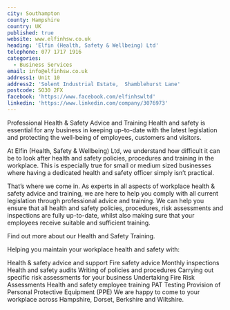 ```yaml
---
city: Southampton
county: Hampshire
country: UK
published: true
website: www.elfinhsw.co.uk
heading: 'Elfin (Health, Safety & Wellbeing) Ltd'
telephone: 077 1717 1916
categories:
  - Business Services
email: info@elfinhsw.co.uk
address1: Unit 10
address2: 'Solent Industrial Estate,  Shamblehurst Lane'
postcode: SO30 2FX
facebook: 'https://www.facebook.com/elfinhswltd'
linkedin: 'https://www.linkedin.com/company/3076973'
---
```

Professional Health & Safety Advice and Training
Health and safety is essential for any business in keeping up-to-date with the latest legislation and protecting the well-being of employees, customers and visitors.

At Elfin (Health, Safety & Wellbeing) Ltd, we understand how difficult it can be to look after health and safety policies, procedures and training in the workplace. This is especially true for small or medium sized businesses where having a dedicated health and safety officer simply isn’t practical.

That’s where we come in. As experts in all aspects of workplace health & safety advice and training, we are here to help you comply with all current legislation through professional advice and training. We can help you ensure that all health and safety policies, procedures, risk assessments and inspections are fully up-to-date, whilst also making sure that your employees receive suitable and sufficient training.

Find out more about our Health and Safety Training.

Helping you maintain your workplace health and safety with:

Health & safety advice and support
Fire safety advice
Monthly inspections
Health and safety audits
Writing of policies and procedures
Carrying out specific risk assessments for your business
Undertaking  Fire Risk Assessments
Health and safety employee training
PAT Testing
Provision of Personal Protective Equipment (PPE)
We are happy to come to your workplace across Hampshire, Dorset, Berkshire and Wiltshire.